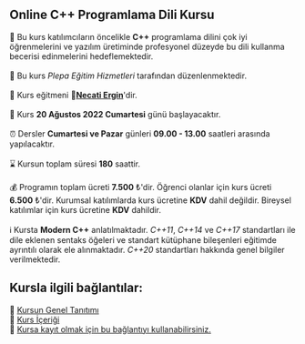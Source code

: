 ## Online C++ Programlama Dili Kursu

🎯 Bu kurs katılımcıların öncelikle __C++__ programlama dilini çok iyi öğrenmelerini ve yazılım üretiminde profesyonel düzeyde bu dili kullanma becerisi edinmelerini hedeflemektedir.<br><br>
🏫 Bu kurs _Plepa Eğitim Hizmetleri_ tarafından düzenlenmektedir.<br><br>
👨 Kurs eğitmeni **&#128279;[Necati Ergin](https://www.linkedin.com/in/necati-ergin-045768176/)**'dir.<br><br>
📅 Kurs __20 Ağustos 2022 Cumartesi__ günü başlayacaktır. <br><br>
⏰ Dersler __Cumartesi ve Pazar__ günleri __09.00 - 13.00__ saatleri arasında yapılacaktır.<br><br>
⌛ Kursun toplam süresi __180__ saattir. <br><br>
💰️ Programın toplam ücreti **7.500** &#8378;'dir. Öğrenci olanlar için kurs ücreti **6.500** &#8378;'dir. Kurumsal katılımlarda kurs ücretine **KDV** dahil değildir. Bireysel katılımlar için kurs ücretine **KDV** dahildir.<br><br>
ℹ️   Kursta __Modern C++__ anlatılmaktadır. _C++11_, _C++14_ ve _C++17_ standartları ile dile eklenen sentaks öğeleri ve standart kütüphane bileşenleri eğitimde ayrıntılı olarak ele alınmaktadır. _C++20_ standartları hakkında genel bilgiler verilmektedir.<br>

## Kursla ilgili bağlantılar:
&#128279; [Kursun Genel Tanıtımı](https://github.com/necatiergin/Agustos_2022_Online_Cplusplus_Kursu/blob/main/kurs_tanitimi.md)<br>
&#128279; [Kurs İçeriği](https://github.com/necatiergin/kurs_programlari/blob/main/cplusplus_kurs_icerigi.md)<br>
&#128279; [Kursa kayıt olmak için bu bağlantıyı kullanabilirsiniz.](https://us02web.zoom.us/meeting/register/tZckcequrDkvE9NrLD57tsArycSjR1R3-rSN)
